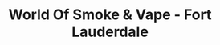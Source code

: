 ---
title: "World Of Smoke & Vape - Fort Lauderdale"
url: /fort-lauderdale/world-of-smoke-and-vape-fort-lauderdale/
shop: e-cigarette
---